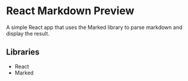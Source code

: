 # React Markdown Preview
 A simple React app that uses the Marked library to parse markdown and display the result.
 
## Libraries 
* React
* Marked
